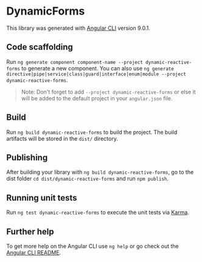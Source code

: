 # DynamicForms

This library was generated with [Angular CLI](https://github.com/angular/angular-cli) version 9.0.1.

## Code scaffolding

Run `ng generate component component-name --project dynamic-reactive-forms` to generate a new component. You can also use `ng generate directive|pipe|service|class|guard|interface|enum|module --project dynamic-reactive-forms`.
> Note: Don't forget to add `--project dynamic-reactive-forms` or else it will be added to the default project in your `angular.json` file. 

## Build

Run `ng build dynamic-reactive-forms` to build the project. The build artifacts will be stored in the `dist/` directory.

## Publishing

After building your library with `ng build dynamic-reactive-forms`, go to the dist folder `cd dist/dynamic-reactive-forms` and run `npm publish`.

## Running unit tests

Run `ng test dynamic-reactive-forms` to execute the unit tests via [Karma](https://karma-runner.github.io).

## Further help

To get more help on the Angular CLI use `ng help` or go check out the [Angular CLI README](https://github.com/angular/angular-cli/blob/master/README.md).
